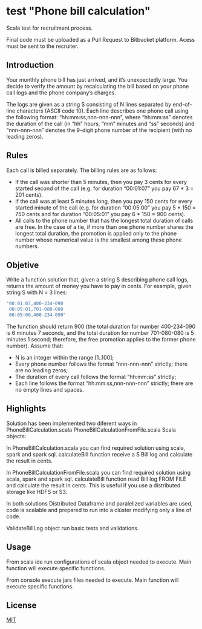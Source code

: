 # test "Phone bill calculation"

Scala test for recruitment process.

Final code must be uploaded as a Pull Request to Bitbucket platform.
Acess must be sent to the recruiter.

## Introduction

Your monthly phone bill has just arrived, and it’s unexpectedly large. You decide to verify the amount
by recalculating the bill based on your phone call logs and the phone company’s charges.

The logs are given as a string S consisting of N lines separated by end-of-line characters (ASCII code
10). Each line describes one phone call using the following format: “hh:mm:ss,nnn-nnn-nnn”, where
“hh:mm:ss” denotes the duration of the call (in “hh” hours, “mm” minutes and “ss” seconds) and
“nnn-nnn-nnn” denotes the 9-digit phone number of the recipient (with no leading zeros).

## Rules
 Each call is billed separately. The billing rules are as follows:
 
 * If the call was shorter than 5 minutes, then you pay 3 cents for every started second of the call (e.g. for duration “00:01:07” you pay 67 * 3 = 201 cents).
 * If the call was at least 5 minutes long, then you pay 150 cents for every started minute of the call (e.g. for duration “00:05:00” you pay 5 * 150 = 750 cents and for duration “00:05:01” you pay 6 * 150 = 900 cents).
 * All calls to the phone number that has the longest total duration of calls are free. In the case of a tie, if more than one phone number shares the longest total duration, the promotion is applied only to the phone number whose numerical value is the smallest among these phone numbers.

## Objetive

Write a function solution that, given a string S describing phone call logs, returns the amount of
money you have to pay in cents.
For example, given string S with N = 3 lines:


```bash
"00:01:07,400-234-090
 00:05:01,701-080-080
 00:05:00,400-234-090"
```
The function should return 900 (the total duration for number 400-234-090 is 6 minutes 7 seconds,
and the total duration for number 701-080-080 is 5 minutes 1 second; therefore, the free promotion
applies to the former phone number).
Assume that:

* N is an integer within the range [1..100];
* Every phone number follows the format “nnn-nnn-nnn” strictly; there are no leading zeros;
* The duration of every call follows the format “hh:mm:ss” strictly;
* Each line follows the format “hh:mm:ss,nnn-nnn-nnn” strictly; there are no empty lines and spaces.

## Highlights

Solution has been implemented two diferent ways in PhoneBillCalculation.scala PhoneBillCalculationFromFile.scala Scala objects:

In PhoneBillCalculation.scala you can find required solution using scala, spark and spark sql. calculateBill function receive a S Bill log and calculate the result in cents.

In PhoneBillCalculationFromFile.scala you can find required solution using scala, spark and spark sql. calculateBill function read Bill log FROM FILE and calculate the result in cents. This is useful if you use a distributed storage like HDFS or S3.

In both solutions Distributed Dataframe and paralelized variables are used, code is scalable and prepared to run into a clúster modifying only a line of code.

ValidateBillLog object run basic tests and validations.

## Usage

From scala ide run configurations of scala object needed to execute. Main function will execute specific functions.

From console execute jars files needed to execute. Main function will execute specific functions.

## License
[MIT](https://choosealicense.com/licenses/mit/) 